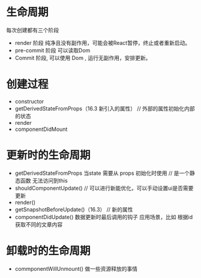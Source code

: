 
# 生命周期

每次创建都有三个阶段

* render 阶段 纯净且没有副作用，可能会被React暂停，终止或者重新启动。
* pre-commit 阶段 可以读取Dom
* Commit 阶段, 可以使用 Dom , 运行无副作用，安排更新。

# 创建过程

* constructor
* getDerivedStateFromProps（16.3 新引入的属性） // 外部的属性初始化内部的状态
* render 
* componentDidMount

# 更新时的生命周期

* getDerivedStateFromProps 当state 需要从 props 初始化时使用 // 是一个静态函数 无法访问到this
* shouldComponentUpdate() // 可以进行新能优化，可以手动设置ui是否需要更新
* render()
* getSnapshotBeforeUpdate()（16.3） // 新的属性
* componentDidUpdate() 数据更新时最后调用的钩子 应用场景，比如 根据id获取不同的文章内容

# 卸载时的生命周期

* commponentWillUnmount() 做一些资源释放的事情